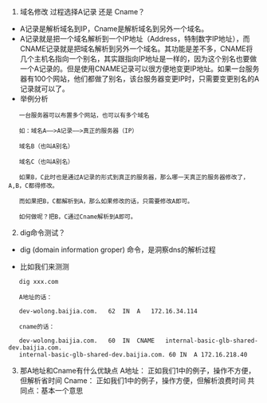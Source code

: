 1. 域名修改 过程选择A记录 还是 Cname？
* A记录是解析域名到IP，Cname是解析域名到另外一个域名。
* A记录就是把一个域名解析到一个IP地址（Address，特制数字IP地址），而CNAME记录就是把域名解析到另外一个域名。其功能是差不多，CNAME将几个主机名指向一个别名，其实跟指向IP地址是一样的，因为这个别名也要做一个A记录的。但是使用CNAME记录可以很方便地变更IP地址。如果一台服务器有100个网站，他们都做了别名，该台服务器变更IP时，只需要变更别名的A记录就可以了。
* 举例分析
```
   一台服务器可以布置多个网站，也可以有多个域名

   如：域名A—–>A记录—–>真正的服务器（IP）

   域名B（也叫A别名）

   域名C（也叫A别名）

   如果B，C此时也是通过A记录的形式到真正的服务器，那么哪一天真正的服务器修改了，A,B，C都得修改。

   而如果把B，C都解析到A，那么如果修改的话，只需要修改A即可。

   如何做呢？把B，C通过Cname解析到A即可。
```

2. dig命令测试？

* dig (domain information groper) 命令，是洞察dns的解析过程

* 比如我们来测测

```
   dig xxx.com

   A地址的话：

   dev-wolong.baijia.com.	62	IN	A	172.16.34.114

   cname的话：

   dev-wolong.baijia.com.	60	IN	CNAME	internal-basic-glb-shared-dev.baijia.com.
   internal-basic-glb-shared-dev.baijia.com. 60 IN	A 172.16.218.40
```

3. 那A地址和Cname有什么优缺点
   A地址： 正如我们1中的例子，操作不方便，但解析省时间
   Cname： 正如我们1中的例子，操作方便，但解析浪费时间
   共同点：基本一个意思

